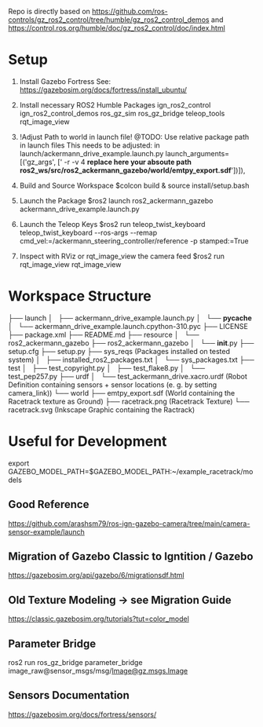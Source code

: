 Repo is directly based on https://github.com/ros-controls/gz_ros2_control/tree/humble/gz_ros2_control_demos and https://control.ros.org/humble/doc/gz_ros2_control/doc/index.html

# Setup
1. Install Gazebo Fortress
See: https://gazebosim.org/docs/fortress/install_ubuntu/
2. Install necessary ROS2 Humble Packages
    ign_ros2_control
    ign_ros2_control_demos
    ros_gz_sim
    ros_gz_bridge
    teleop_tools
    rqt_image_view

3. !Adjust Path to world in launch file!
@TODO: Use relative package path in launch files
This needs to be adjusted: in launch/ackermann_drive_example.launch.py
            launch_arguments=[('gz_args', [' -r -v 4 **replace here your absoute path ros2_ws/src/ros2_ackermann_gazebo/world/emtpy_export.sdf**'])]),

4. Build and Source Workspace
    $colcon build & source install/setup.bash

5. Launch the Package
    $ros2 launch ros2_ackermann_gazebo ackermann_drive_example.launch.py

6. Launch the Teleop Keys
    $ros2 run teleop_twist_keyboard teleop_twist_keyboard --ros-args --remap cmd_vel:=/ackermann_steering_controller/reference -p stamped:=True


7. Inspect with RViz or rqt_image_view the camera feed
    $ros2 run rqt_image_view rqt_image_view


# Workspace Structure

├── launch
│   ├── ackermann_drive_example.launch.py
│   └── __pycache__
│       └── ackermann_drive_example.launch.cpython-310.pyc
├── LICENSE
├── package.xml
├── README.md
├── resource
│   └── ros2_ackermann_gazebo
├── ros2_ackermann_gazebo
│   └── __init__.py
├── setup.cfg
├── setup.py
├── sys_reqs (Packages installed on tested system)
│   ├── installed_ros2_packages.txt
│   └── sys_packages.txt
├── test
│   ├── test_copyright.py
│   ├── test_flake8.py
│   └── test_pep257.py
├── urdf
│   └── test_ackermann_drive.xacro.urdf (Robot Definition containing sensors + sensor locations (e. g. by setting camera_link))
└── world
    ├── emtpy_export.sdf (World containing the Racetrack texture as Ground)
    ├── racetrack.png (Racetrack Texture)
    └── racetrack.svg (Inkscape Graphic containing the Ractrack)



# Useful for Development

export GAZEBO_MODEL_PATH=$GAZEBO_MODEL_PATH:~/example_racetrack/models

## Good Reference
https://github.com/arashsm79/ros-ign-gazebo-camera/tree/main/camera-sensor-example/launch


## Migration of Gazebo Classic to Igntition / Gazebo

https://gazebosim.org/api/gazebo/6/migrationsdf.html


## Old Texture Modeling -> see Migration Guide
https://classic.gazebosim.org/tutorials?tut=color_model

## Parameter Bridge
ros2 run ros_gz_bridge parameter_bridge image_raw@sensor_msgs/msg/Image@gz.msgs.Image

## Sensors Documentation

https://gazebosim.org/docs/fortress/sensors/
